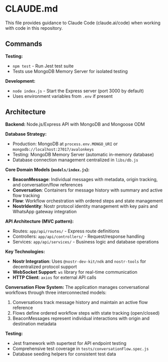 # CLAUDE.md

This file provides guidance to Claude Code (claude.ai/code) when working with code in this repository.

## Commands

**Testing:**

- `npm test` - Run Jest test suite
- Tests use MongoDB Memory Server for isolated testing

**Development:**

- `node index.js` - Start the Express server (port 3000 by default)
- Uses environment variables from `.env` if present

## Architecture

**Backend:** Node.js/Express API with MongoDB and Mongoose ODM

**Database Strategy:**

- Production: MongoDB at `process.env.MONGO_URI` or `mongodb://localhost:27017/avalonkeys`
- Testing: MongoDB Memory Server (automatic in-memory database)
- Database connection management centralized in `libs/db.js`

**Core Domain Models (`models/index.js`):**

- **BeaconMessage**: Individual messages with metadata, origin tracking, and conversation/flow references
- **Conversation**: Containers for message history with summary and active flow tracking
- **Flow**: Workflow orchestration with ordered steps and state management
- **NostrIdentity**: Nostr protocol identity management with key pairs and WhatsApp gateway integration

**API Architecture (MVC pattern):**

- Routes: `app/api/routes/` - Express route definitions
- Controllers: `app/api/controllers/` - Request/response handling
- Services: `app/api/services/` - Business logic and database operations

**Key Technologies:**

- **Nostr Integration**: Uses `@nostr-dev-kit/ndk` and `nostr-tools` for decentralized protocol support
- **WebSocket Support**: `ws` library for real-time communication
- **HTTP Client**: `axios` for external API calls

**Conversation Flow System:**
The application manages conversational workflows through three interconnected models:

1. Conversations track message history and maintain an active flow reference
2. Flows define ordered workflow steps with state tracking (open/closed)
3. BeaconMessages represent individual interactions with origin and destination metadata

**Testing:**

- Jest framework with supertest for API endpoint testing
- Comprehensive test coverage in `tests/conversationFlow.spec.js`
- Database seeding helpers for consistent test data
